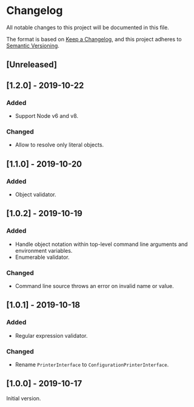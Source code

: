 # Changelog

All notable changes to this project will be documented in this file.

The format is based on [Keep a Changelog](https://keepachangelog.com/en/1.0.0/),
and this project adheres to [Semantic Versioning](https://semver.org/spec/v2.0.0.html).

## [Unreleased]

## [1.2.0] - 2019-10-22

### Added

- Support Node v6 and v8.

### Changed

- Allow to resolve only literal objects.

## [1.1.0] - 2019-10-20

### Added

- Object validator.

## [1.0.2] - 2019-10-19

### Added

- Handle object notation within top-level command line arguments and environment variables.
- Enumerable validator.

### Changed

- Command line source throws an error on invalid name or value.

## [1.0.1] - 2019-10-18

### Added

- Regular expression validator.

### Changed

- Rename `PrinterInterface` to `ConfigurationPrinterInterface`.

## [1.0.0] - 2019-10-17

Initial version.
